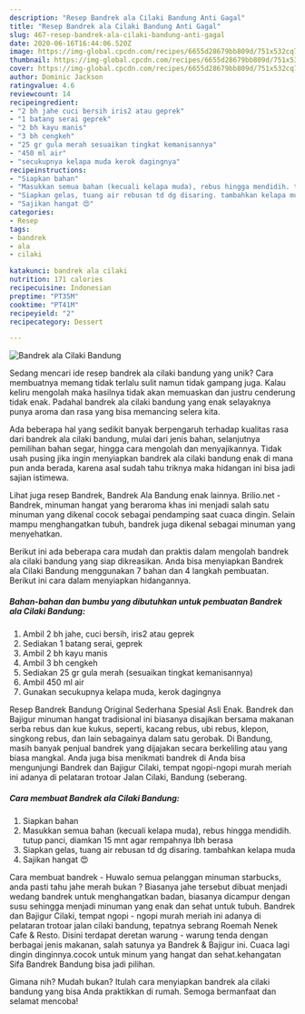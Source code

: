 ```yaml
---
description: "Resep Bandrek ala Cilaki Bandung Anti Gagal"
title: "Resep Bandrek ala Cilaki Bandung Anti Gagal"
slug: 467-resep-bandrek-ala-cilaki-bandung-anti-gagal
date: 2020-06-16T16:44:06.520Z
image: https://img-global.cpcdn.com/recipes/6655d28679bb809d/751x532cq70/bandrek-ala-cilaki-bandung-foto-resep-utama.jpg
thumbnail: https://img-global.cpcdn.com/recipes/6655d28679bb809d/751x532cq70/bandrek-ala-cilaki-bandung-foto-resep-utama.jpg
cover: https://img-global.cpcdn.com/recipes/6655d28679bb809d/751x532cq70/bandrek-ala-cilaki-bandung-foto-resep-utama.jpg
author: Dominic Jackson
ratingvalue: 4.6
reviewcount: 14
recipeingredient:
- "2 bh jahe cuci bersih iris2 atau geprek"
- "1 batang serai geprek"
- "2 bh kayu manis"
- "3 bh cengkeh"
- "25 gr gula merah sesuaikan tingkat kemanisannya"
- "450 ml air"
- "secukupnya kelapa muda kerok dagingnya"
recipeinstructions:
- "Siapkan bahan"
- "Masukkan semua bahan (kecuali kelapa muda), rebus hingga mendidih. tutup panci, diamkan 15 mnt agar rempahnya lbh berasa"
- "Siapkan gelas, tuang air rebusan td dg disaring. tambahkan kelapa muda"
- "Sajikan hangat 😍"
categories:
- Resep
tags:
- bandrek
- ala
- cilaki

katakunci: bandrek ala cilaki 
nutrition: 171 calories
recipecuisine: Indonesian
preptime: "PT35M"
cooktime: "PT41M"
recipeyield: "2"
recipecategory: Dessert

---
```



![Bandrek ala Cilaki Bandung](https://img-global.cpcdn.com/recipes/6655d28679bb809d/751x532cq70/bandrek-ala-cilaki-bandung-foto-resep-utama.jpg)

Sedang mencari ide resep bandrek ala cilaki bandung yang unik? Cara membuatnya memang tidak terlalu sulit namun tidak gampang juga. Kalau keliru mengolah maka hasilnya tidak akan memuaskan dan justru cenderung tidak enak. Padahal bandrek ala cilaki bandung yang enak selayaknya punya aroma dan rasa yang bisa memancing selera kita.

Ada beberapa hal yang sedikit banyak berpengaruh terhadap kualitas rasa dari bandrek ala cilaki bandung, mulai dari jenis bahan, selanjutnya pemilihan bahan segar, hingga cara mengolah dan menyajikannya. Tidak usah pusing jika ingin menyiapkan bandrek ala cilaki bandung enak di mana pun anda berada, karena asal sudah tahu triknya maka hidangan ini bisa jadi sajian istimewa.

Lihat juga resep Bandrek, Bandrek Ala Bandung enak lainnya. Brilio.net - Bandrek, minuman hangat yang beraroma khas ini menjadi salah satu minuman yang dikenal cocok sebagai pendamping saat cuaca dingin. Selain mampu menghangatkan tubuh, bandrek juga dikenal sebagai minuman yang menyehatkan.


Berikut ini ada beberapa cara mudah dan praktis dalam mengolah bandrek ala cilaki bandung yang siap dikreasikan. Anda bisa menyiapkan Bandrek ala Cilaki Bandung menggunakan 7 bahan dan 4 langkah pembuatan. Berikut ini cara dalam menyiapkan hidangannya.

<!--inarticleads1-->

##### Bahan-bahan dan bumbu yang dibutuhkan untuk pembuatan Bandrek ala Cilaki Bandung:

1. Ambil 2 bh jahe, cuci bersih, iris2 atau geprek
1. Sediakan 1 batang serai, geprek
1. Ambil 2 bh kayu manis
1. Ambil 3 bh cengkeh
1. Sediakan 25 gr gula merah (sesuaikan tingkat kemanisannya)
1. Ambil 450 ml air
1. Gunakan secukupnya kelapa muda, kerok dagingnya


Resep Bandrek Bandung Original Sederhana Spesial Asli Enak. Bandrek dan Bajigur minuman hangat tradisional ini biasanya disajikan bersama makanan serba rebus dan kue kukus, seperti, kacang rebus, ubi rebus, klepon, singkong rebus, dan lain sebagainya dalam satu gerobak. Di Bandung, masih banyak penjual bandrek yang dijajakan secara berkeliling atau yang biasa mangkal. Anda juga bisa menikmati bandrek di Anda bisa mengunjungi Bandrek dan Bajigur Cilaki, tempat ngopi-ngopi murah meriah ini adanya di pelataran trotoar Jalan Cilaki, Bandung (seberang. 

<!--inarticleads2-->

##### Cara membuat Bandrek ala Cilaki Bandung:

1. Siapkan bahan
1. Masukkan semua bahan (kecuali kelapa muda), rebus hingga mendidih. tutup panci, diamkan 15 mnt agar rempahnya lbh berasa
1. Siapkan gelas, tuang air rebusan td dg disaring. tambahkan kelapa muda
1. Sajikan hangat 😍


Cara membuat bandrek - Huwalo semua pelanggan minuman starbucks, anda pasti tahu jahe merah bukan ? Biasanya jahe tersebut dibuat menjadi wedang bandrek untuk menghangatkan badan, biasanya dicampur dengan susu sehingga menjadi minuman yang enak dan sehat untuk tubuh. Bandrek dan Bajigur Cilaki, tempat ngopi - ngopi murah meriah ini adanya di pelataran trotoar jalan cilaki bandung, tepatnya sebrang Roemah Nenek Cafe &amp; Resto. Disini terdapat deretan warung - warung tenda dengan berbagai jenis makanan, salah satunya ya Bandrek &amp; Bajigur ini. Cuaca lagi dingin dinginnya.cocok untuk minum yang hangat dan sehat.kehangatan Sifa Bandrek Bandung bisa jadi pilihan. 

Gimana nih? Mudah bukan? Itulah cara menyiapkan bandrek ala cilaki bandung yang bisa Anda praktikkan di rumah. Semoga bermanfaat dan selamat mencoba!

